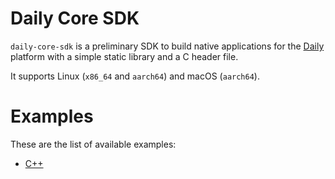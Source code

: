 # Daily Core SDK

`daily-core-sdk` is a preliminary SDK to build native applications for the
[Daily](https://daily.co) platform with a simple static library and a C header
file.

It supports Linux (`x86_64` and `aarch64`) and macOS (`aarch64`).

# Examples

These are the list of available examples:

- [C++](./examples/c++)

